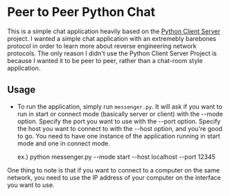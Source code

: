 # Peer to Peer Python Chat

This is a simple chat application heavily based on the [Python Client Server](https://github.com/pricheal/python-client-server) project. I wanted a simple chat application with an extremebly barebones protocol in order to learn more about reverse engineering network protocols. The only reason I didn't use the Python Client Server Project is because I wanted it to be peer to peer, rather than a chat-room style application. 

## Usage

* To run the application, simply run `messenger.py`. It will ask if you want to run in start or connect mode (basically server or client) with the --mode option. Specify the port you want to use with the --port option. Specify the host you want to connect to with the --host option, and you're good to go. You need to have one instance of the application running in start mode and one in connect mode.

    ex.)
    python messenger.py --mode start --host localhost --port 12345

One thing to note is that if you want to connect to a computer on the same network, you need to use the IP address of your computer on the interface you want to use. 

